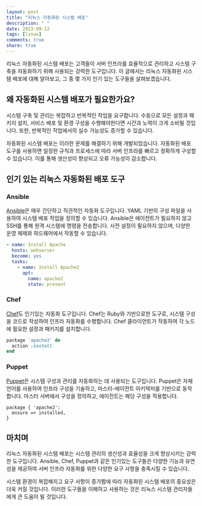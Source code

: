 ```yaml
---
layout: post
title: "리눅스 자동화된 시스템 배포"
description: " "
date: 2023-09-12
tags: [linux]
comments: true
share: true
---
```


리눅스 자동화된 시스템 배포는 고객들이 서버 인프라를 효율적으로 관리하고 시스템 구축을 자동화하기 위해 사용되는 강력한 도구입니다. 이 글에서는 리눅스 자동화된 시스템 배포에 대해 알아보고, 그 중 몇 가지 인기 있는 도구들을 살펴보겠습니다.

## 왜 자동화된 시스템 배포가 필요한가요?

시스템 구축 및 관리는 복잡하고 반복적인 작업을 요구합니다. 수동으로 모든 설정과 패키지 설치, 서비스 배포 및 환경 구성을 수행해야한다면 시간과 노력이 크게 소비될 것입니다. 또한, 반복적인 작업에서의 실수 가능성도 증가할 수 있습니다.

자동화된 시스템 배포는 이러한 문제를 해결하기 위해 개발되었습니다. 자동화된 배포 도구를 사용하면 일정한 규칙과 프로세스에 따라 서버 인프라를 빠르고 정확하게 구성할 수 있습니다. 이를 통해 생산성이 향상되고 오류 가능성이 감소합니다.

## 인기 있는 리눅스 자동화된 배포 도구

### Ansible

[Ansible](https://www.ansible.com/)은 매우 간단하고 직관적인 자동화 도구입니다. YAML 기반의 구성 파일을 사용하여 시스템 배포 작업을 정의할 수 있습니다. Ansible은 에이전트가 필요하지 않고 SSH를 통해 원격 시스템에 명령을 전송합니다. 사전 설정이 필요하지 않으며, 다양한 운영 체제와 하드웨어에서 작동할 수 있습니다.

```yaml
- name: Install Apache
  hosts: webserver
  become: yes
  tasks:
    - name: Install Apache2
      apt:
        name: apache2
        state: present
```

### Chef

[Chef](https://www.chef.io/chef/)도 인기있는 자동화 도구입니다. Chef는 Ruby와 기반으로한 도구로, 시스템 구성을 코드로 작성하여 인프라 자동화를 수행합니다. Chef 클라이언트가 작동하여 각 노드에 필요한 설정과 패키지를 설치합니다.

```ruby
package 'apache2' do
  action :install
end
```

### Puppet

[Puppet](https://puppet.com/)은 시스템 구성과 관리를 자동화하는 데 사용되는 도구입니다. Puppet은 자체 언어를 사용하여 인프라 구성을 기술하고, 마스터-에이전트 아키텍처를 기반으로 동작합니다. 마스터 서버에서 구성을 정의하고, 에이전트는 해당 구성을 적용합니다.

```puppet
package { 'apache2':
  ensure => installed,
}
```

## 마치며

리눅스 자동화된 시스템 배포는 시스템 관리의 생산성과 효율성을 크게 향상시키는 강력한 도구입니다. Ansible, Chef, Puppet과 같은 인기있는 도구들은 다양한 기능과 유연성을 제공하여 서버 인프라 자동화를 위한 다양한 요구 사항을 충족시킬 수 있습니다.

시스템 환경이 복잡해지고 요구 사항이 증가함에 따라 자동화된 시스템 배포의 중요성은 더욱 커질 것입니다. 이러한 도구들을 이해하고 사용하는 것은 리눅스 시스템 관리자들에게 큰 도움이 될 것입니다.